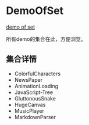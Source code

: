 # DemoOfSet

[demo of set](https://chenc11211.github.io/DemoOfSet/)

所有demo的集合在此，方便浏览。

## 集合详情
* ColorfulCharacters
* NewsPaper
* AnimationLoading
* JavaScript-Tree
* GluttonousSnake
* HugeCanvas
* MusicPlayer
* MarkdownParser